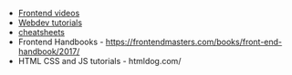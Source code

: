 * [Frontend videos](https://www.youtube.com/user/DevTipsForDesigners/playlists)
* [Webdev tutorials](https://scotch.io/tutorials)
* [cheatsheets](http://www.designyourway.net/drb/all-the-cheat-sheets-an-up-to-date-web-designer-needs-css3-html5-and-jquery/)
* Frontend Handbooks - https://frontendmasters.com/books/front-end-handbook/2017/
* HTML CSS and JS tutorials - htmldog.com/
